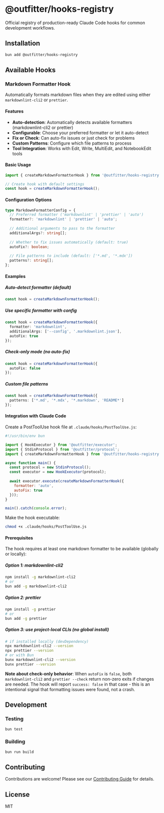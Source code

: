 # @outfitter/hooks-registry

Official registry of production-ready Claude Code hooks for common development workflows.

## Installation

```bash
bun add @outfitter/hooks-registry
```

## Available Hooks

### Markdown Formatter Hook

Automatically formats markdown files when they are edited using either `markdownlint-cli2` or `prettier`.

#### Features

- **Auto-detection**: Automatically detects available formatters (markdownlint-cli2 or prettier)
- **Configurable**: Choose your preferred formatter or let it auto-detect
- **Fix or Check**: Can auto-fix issues or just check for problems
- **Custom Patterns**: Configure which file patterns to process
- **Tool Integration**: Works with Edit, Write, MultiEdit, and NotebookEdit tools

#### Basic Usage

```typescript
import { createMarkdownFormatterHook } from '@outfitter/hooks-registry';

// Create hook with default settings
const hook = createMarkdownFormatterHook();
```

#### Configuration Options

```typescript
type MarkdownFormatterConfig = {
  // Preferred formatter ('markdownlint' | 'prettier' | 'auto')
  formatter?: 'markdownlint' | 'prettier' | 'auto';
  
  // Additional arguments to pass to the formatter
  additionalArgs?: string[];
  
  // Whether to fix issues automatically (default: true)
  autoFix?: boolean;
  
  // File patterns to include (default: ['*.md', '*.mdx'])
  patterns?: string[];
};
```

#### Examples

##### Auto-detect formatter (default)

```typescript
const hook = createMarkdownFormatterHook();
```

##### Use specific formatter with config

```typescript
const hook = createMarkdownFormatterHook({
  formatter: 'markdownlint',
  additionalArgs: ['--config', '.markdownlint.json'],
  autoFix: true
});
```

##### Check-only mode (no auto-fix)

```typescript
const hook = createMarkdownFormatterHook({
  autoFix: false
});
```

##### Custom file patterns

```typescript
const hook = createMarkdownFormatterHook({
  patterns: ['*.md', '*.mdx', '*.markdown', 'README*']
});
```

#### Integration with Claude Code

Create a PostToolUse hook file at `.claude/hooks/PostToolUse.js`:

```javascript
#!/usr/bin/env bun

import { HookExecutor } from '@outfitter/executor';
import { StdinProtocol } from '@outfitter/protocol';
import { createMarkdownFormatterHook } from '@outfitter/hooks-registry';

async function main() {
  const protocol = new StdinProtocol();
  const executor = new HookExecutor(protocol);
  
  await executor.execute(createMarkdownFormatterHook({
    formatter: 'auto',
    autoFix: true
  }));
}

main().catch(console.error);
```

Make the hook executable:

```bash
chmod +x .claude/hooks/PostToolUse.js
```

#### Prerequisites

The hook requires at least one markdown formatter to be available (globally or locally):

##### Option 1: markdownlint-cli2

```bash
npm install -g markdownlint-cli2
# or
bun add -g markdownlint-cli2
```

##### Option 2: prettier

```bash
npm install -g prettier
# or
bun add -g prettier
```

##### Option 3: use project-local CLIs (no global install)

```bash
# if installed locally (devDependency)
npx markdownlint-cli2 --version
npx prettier --version
# or with Bun
bunx markdownlint-cli2 --version
bunx prettier --version
```

**Note about check-only behavior**: When `autoFix` is `false`, both `markdownlint-cli2` and `prettier --check` return non-zero exits if changes are needed. The hook will report `success: false` in that case - this is an intentional signal that formatting issues were found, not a crash.

## Development

### Testing

```bash
bun test
```

### Building

```bash
bun run build
```

## Contributing

Contributions are welcome! Please see our [Contributing Guide](../../CONTRIBUTING.md) for details.

## License

MIT
